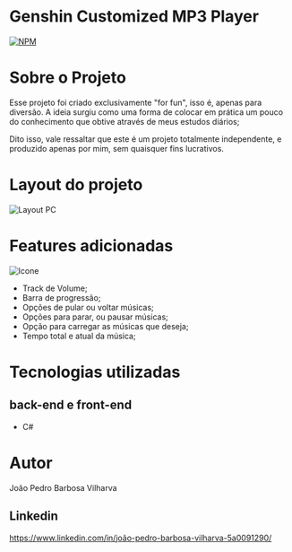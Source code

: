 # Genshin Customized MP3 Player
[![NPM](https://img.shields.io/npm/l/react)](https://github.com/Hayasem/MusicPlayerApplication/blob/master/LICENSE)

# Sobre o Projeto

Esse projeto foi criado exclusivamente "for fun", isso é, apenas para diversão. A ideia surgiu como uma forma de colocar em prática um pouco do conhecimento que obtive através de meus estudos diários;

Dito isso, vale ressaltar que este é um projeto totalmente independente, e produzido apenas por mim, sem quaisquer fins lucrativos.

# Layout do projeto

![Layout PC](https://github.com/Hayasem/ASSETS/blob/main/mp3PlayerWindows.png)

# Features adicionadas

![Icone](https://github.com/Hayasem/ASSETS/blob/main/iconeGanyu.png)

- Track de Volume;
- Barra de progressão;
- Opções de pular ou voltar músicas;
- Opções para parar, ou pausar músicas;
- Opção para carregar as músicas que deseja;
- Tempo total e atual da música;

# Tecnologias utilizadas

## back-end e front-end
- C#

# Autor

João Pedro Barbosa Vilharva

## Linkedin
https://www.linkedin.com/in/joão-pedro-barbosa-vilharva-5a0091290/
